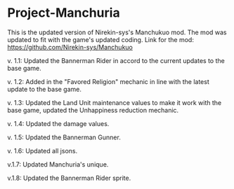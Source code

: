 # Project-Manchuria
This is the updated version of Nirekin-sys's Manchukuo mod. The mod was updated to fit with the game's updated coding. 
Link for the mod: https://github.com/Nirekin-sys/Manchukuo

v. 1.1: Updated the Bannerman Rider in accord to the current updates to the base game.

v. 1.2: Added in the "Favored Religion" mechanic in line with the latest update to the base game.

v. 1.3: Updated the Land Unit maintenance values to make it work with the base game, updated the Unhappiness reduction mechanic.

v. 1.4: Updated the damage values.

v. 1.5: Updated the Bannerman Gunner.

v. 1.6: Updated all jsons.

v.1.7: Updated Manchuria's unique.

v.1.8: Updated the Bannerman Rider sprite.

